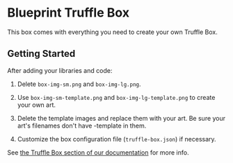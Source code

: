 # Blueprint Truffle Box

This box comes with everything you need to create your own Truffle Box.

## Getting Started

After adding your libraries and code:

1. Delete `box-img-sm.png` and `box-img-lg.png`.

2. Use `box-img-sm-template.png` and `box-img-lg-template.png` to create your own art.

3. Delete the template images and replace them with your art. Be sure your art's filenames don't have -template in them.

4. Customize the box configuration file (`truffle-box.json`) if necessary.

See [the Truffle Box section of our documentation](http://truffleframework.com/) for more info.
